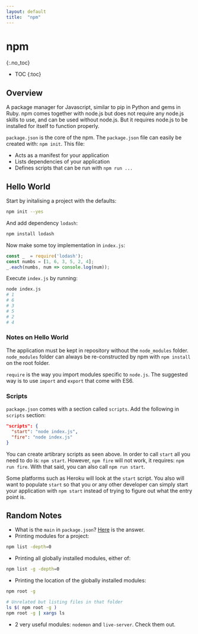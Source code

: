 ```yaml
---
layout: default
title:  "npm"
---
```


# npm
{:.no_toc}

* TOC
{:toc}

## Overview
A package manager for Javascript, similar to pip in Python and gems in Ruby. npm comes together with node.js but does not require any node.js skills to use, and can be used without node.js. But it requires node.js to be installed for itself to function properly.

`package.json` is the core of the npm. The `package.json` file can easily be created with: `npm init`. This file:

- Acts as a manifest for your application
- Lists dependencies of your application
- Defines scripts that can be run with `npm run ...`

## Hello World
Start by initalising a project with the defaults:

```bash
npm init --yes
```

And add dependency `lodash`:

```bash
npm install lodash
```

Now make some toy implementation in `index.js`:

```javascript
const _  = require('lodash');
const numbs = [1, 6, 3, 5, 2, 4];
_.each(numbs, num => console.log(num));
```

Execute `index.js` by running:

```bash
node index.js
# 1
# 6
# 3
# 5
# 2
# 4
```

### Notes on Hello World
The application must be kept in repository without the `node_modules` folder. `node_modules` folder can always be re-constructed by npm with `npm install` on the root folder.

`require` is the way you import modules specific to `node.js`. The suggested way is to use `import` and `export` that come with ES6. 

### Scripts
`package.json` comes with a section called `scripts`. Add the following in `scripts` section:

```json
"scripts": {
  "start": "node index.js",
  "fire": "node index.js"
}
```

You can create artibrary scripts as seen above. In order to call `start` all you need to do is: `npm start`. However, `npm fire` will not work, it requires: `npm run fire`. With that said, you can also call `npm run start`.

Some platforms such as Heroku will look at the `start` script. You also will want to populate `start` so that you or any other developer can simply start your application with `npm start` instead of trying to figure out what the entry point is.

## Random Notes
- What is the `main` in `package.json`? [Here](https://stackoverflow.com/a/40792477) is the answer.
- Printing modules for a project:

```bash
npm list -depth=0
```

- Printing all globally installed modules, either of:

```bash
npm list -g -depth=0
```

- Printing the location of the globally installed modules:

```bash
npm root -g

# Unrelated but listing files in that folder
ls $( npm root -g )
npm root -g | xargs ls
```

- 2 very useful modules: `nodemon` and `live-server`. Check them out.